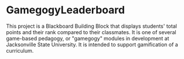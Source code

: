 GamegogyLeaderboard
===================

This project is a Blackboard Building Block that displays students' total points and their rank compared to their classmates. It is one of several game-based pedagogy, or "gamegogy" modules in development at Jacksonville State University. It is intended to support gamification of a curriculum.
